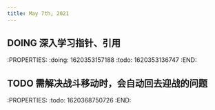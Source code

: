 ```yaml
---
title: May 7th, 2021
---
```


## DOING 深入学习指针、引用
:PROPERTIES:
:doing: 1620353157188
:todo: 1620353136747
:END:
## TODO 需解决战斗移动时，会自动回去迎战的问题
:PROPERTIES:
:todo: 1620368750726
:END:
